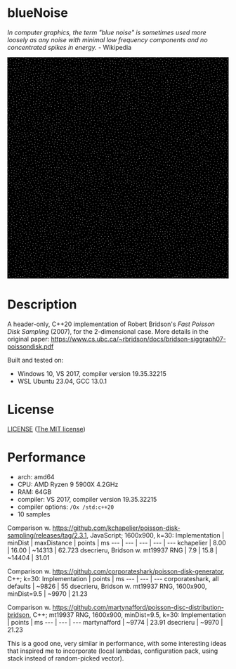 # blueNoise

*In computer graphics, the term "blue noise" is sometimes used more loosely as any noise with minimal low frequency components and no concentrated spikes in energy.* - Wikipedia

![blue noise example](https://github.com/dsecrieru/blueNoise/blob/main/images/pdsBridson02.PNG)

# Description

A header-only, C++20 implementation of Robert Bridson's *Fast Poisson Disk Sampling* (2007), for the 2-dimensional case.
More details in the original paper: https://www.cs.ubc.ca/~rbridson/docs/bridson-siggraph07-poissondisk.pdf

Built and tested on:
- Windows 10, VS 2017, compiler version 19.35.32215
- WSL Ubuntu 23.04, GCC 13.0.1

# License

[LICENSE](./LICENSE) ([The MIT license](http://choosealicense.com/licenses/mit/))

# Performance
- arch: amd64
- CPU: AMD Ryzen 9 5900X 4.2GHz
- RAM: 64GB
- compiler: VS 2017, compiler version 19.35.32215
- compiler options:  `/Ox /std:c++20`
- 10 samples

Comparison w. https://github.com/kchapelier/poisson-disk-sampling/releases/tag/2.3.1, JavaScript; 1600x900, k=30:
Implementation | minDist | maxDistance | points | ms
--- | --- | --- | --- | ---
kchapelier | 8.00 | 16.00 | ~14313 | 62.723
dsecrieru, Bridson w. mt19937 RNG | 7.9 | 15.8 | ~14404 | 31.01

Comparison w. https://github.com/corporateshark/poisson-disk-generator, C++; k=30:
Implementation | points | ms
--- | --- | ---
corporateshark, all defaults | ~9826 | 55
dsecrieru, Bridson w. mt19937 RNG, 1600x900, minDist=9.5 | ~9970 | 21.23

Comparison w. https://github.com/martynafford/poisson-disc-distribution-bridson, C++; mt19937 RNG, 1600x900, minDist=9.5, k=30:
Implementation | points | ms
--- | --- | ---
martynafford | ~9774 | 23.91
dsecrieru | ~9970 | 21.23

This is a good one, very similar in performance, with some interesting ideas that inspired me to incorporate (local lambdas, configuration pack, using stack instead of random-picked vector).
